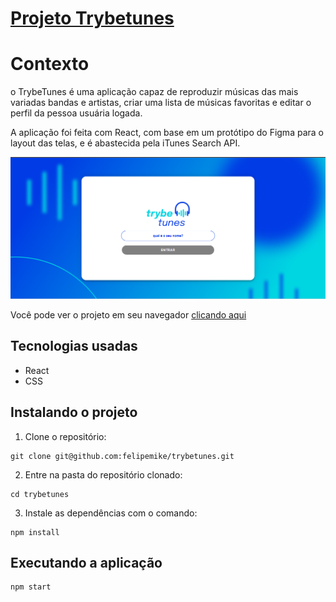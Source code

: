 # [Projeto Trybetunes](https://felipemike.github.io/trybetunes/#/)

# Contexto
o TrybeTunes é uma aplicação capaz de reproduzir músicas das mais variadas bandas e artistas, criar uma lista de músicas favoritas e editar o perfil da pessoa usuária logada.

A aplicação foi feita com React, com base em um protótipo do Figma para o layout das telas, e é abastecida pela iTunes Search API.

![Preview da aplicação](https://github.com/felipemike/trybetunes/blob/main/src/img/prev.png)

Você pode ver o projeto em seu navegador [clicando aqui](https://felipemike.github.io/trybetunes/)

## Tecnologias usadas

* React
* CSS

## Instalando o projeto

1. Clone o repositório:

```
git clone git@github.com:felipemike/trybetunes.git
```

2. Entre na pasta do repositório clonado:

```
cd trybetunes
```

3. Instale as dependências com o comando:

```
npm install
```

## Executando a aplicação

  ```
  npm start
  ```
